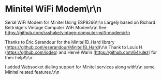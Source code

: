 # Minitel WiFi Modem\r\n
 Serial WiFi Modem for Minitel Using ESP8266\r\n
 Largely based on Richard Bettridge's Vintage Computer WiFi Modem\r\n
 See https://github.com/ssshake/vintage-computer-wifi-modem\r\n

 Thanks to Éric Sérandour for the Minitel1B_Hard library (https://github.com/eserandour/Minitel1B_Hard)\r\n
 Thank to Louis H. (https://github.com/iodeo) and Hervé Warin (https://github.com/64rulez) for their help!\r\n

 I added Websocket dialing support for Minitel services along with\r\n
 some Minitel related features.\r\n
